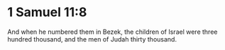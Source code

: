 # 1 Samuel 11:8

And when he numbered them in Bezek, the children of Israel were three hundred thousand, and the men of Judah thirty thousand.